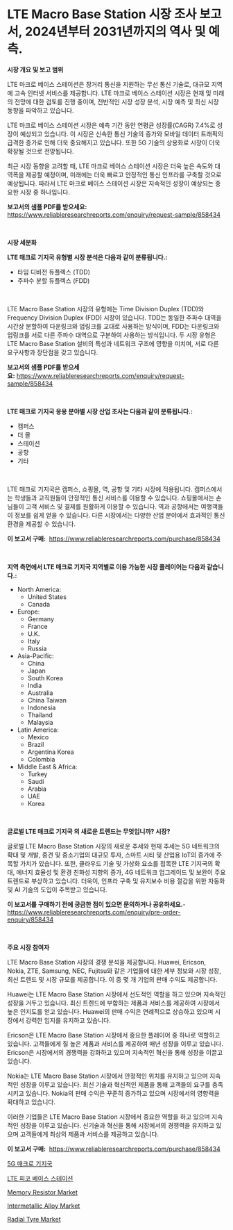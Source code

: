 <p><h1>LTE Macro Base Station 시장 조사 보고서, 2024년부터 2031년까지의 역사 및 예측.</h1></p><p><strong>시장 개요 및 보고 범위</strong></p>
<p><p>LTE 마크로 베이스 스테이션은 장거리 통신을 지원하는 무선 통신 기술로, 대규모 지역에 고속 인터넷 서비스를 제공합니다. LTE 마크로 베이스 스테이션 시장은 현재 및 미래의 전망에 대한 검토를 진행 중이며, 전반적인 시장 성장 분석, 시장 예측 및 최신 시장 동향을 파악하고 있습니다. </p><p>LTE 마크로 베이스 스테이션 시장은 예측 기간 동안 연평균 성장률(CAGR) 7.4%로 성장이 예상되고 있습니다. 이 시장은 신속한 통신 기술의 증가와 모바일 데이터 트래픽의 급격한 증가로 인해 더욱 중요해지고 있습니다. 또한 5G 기술의 상용화로 시장이 더욱 확장될 것으로 전망됩니다.</p><p>최근 시장 동향을 고려할 때, LTE 마크로 베이스 스테이션 시장은 더욱 높은 속도와 대역폭을 제공할 예정이며, 미래에는 더욱 빠르고 안정적인 통신 인프라를 구축할 것으로 예상됩니다. 따라서 LTE 마크로 베이스 스테이션 시장은 지속적인 성장이 예상되는 중요한 시장 중 하나입니다.</p></p>
<p><strong>보고서의 샘플 PDF를 받으세요:</strong> <a href="https://www.reliableresearchreports.com/enquiry/request-sample/858434">https://www.reliableresearchreports.com/enquiry/request-sample/858434</a></p>
<p>&nbsp;</p>
<p><strong>시장 세분화</strong></p>
<p><strong>LTE 매크로 기지국 유형별 시장 분석은 다음과 같이 분류됩니다.:</strong></p>
<p><ul><li>타임 디비전 듀플렉스 (TDD)</li><li>주파수 분할 듀플렉스 (FDD)</li></ul></p>
<p>&nbsp;</p>
<p><p>LTE Macro Base Station 시장의 유형에는 Time Division Duplex (TDD)와 Frequency Division Duplex (FDD) 시장이 있습니다. TDD는 동일한 주파수 대역을 시간상 분할하여 다운링크와 업링크를 교대로 사용하는 방식이며, FDD는 다운링크와 업링크를 서로 다른 주파수 대역으로 구분하여 사용하는 방식입니다. 두 시장 유형은 LTE Macro Base Station 설비의 특성과 네트워크 구조에 영향을 미치며, 서로 다른 요구사항과 장단점을 갖고 있습니다.</p></p>
<p><strong>보고서의 샘플 PDF를 받으세요:</strong>&nbsp;<a href="https://www.reliableresearchreports.com/enquiry/request-sample/858434">https://www.reliableresearchreports.com/enquiry/request-sample/858434</a></p>
<p>&nbsp;</p>
<p><strong> LTE 매크로 기지국 응용 분야별 시장 산업 조사는 다음과 같이 분류됩니다.:</strong></p>
<p><ul><li>캠퍼스</li><li>더 몰</li><li>스테이션</li><li>공항</li><li>기타</li></ul></p>
<p>&nbsp;</p>
<p><p>LTE 매크로 기지국은 캠퍼스, 쇼핑몰, 역, 공항 및 기타 시장에 적용됩니다. 캠퍼스에서는 학생들과 교직원들이 안정적인 통신 서비스를 이용할 수 있습니다. 쇼핑몰에서는 손님들이 고객 서비스 및 결제를 원활하게 이용할 수 있습니다. 역과 공항에서는 여행객들이 정보를 쉽게 얻을 수 있습니다. 다른 시장에서는 다양한 산업 분야에서 효과적인 통신 환경을 제공할 수 있습니다.</p></p>
<p><strong>이 보고서 구매:</strong>&nbsp; <a href="https://www.reliableresearchreports.com/purchase/858434">https://www.reliableresearchreports.com/purchase/858434</a></p>
<p>&nbsp;</p>
<p><strong>지역 측면에서 LTE 매크로 기지국 지역별로 이용 가능한 시장 플레이어는 다음과 같습니다.:</strong></p>
<p><ul>
    <li>
        North America:
        <ul>
            <li>United States</li>
            <li>Canada</li>
        </ul>
    </li>
    <li>
        Europe:
        <ul>
            <li>Germany</li>
            <li>France</li>
            <li>U.K.</li>
            <li>Italy</li>
            <li>Russia</li>
        </ul>
    </li>
    <li>
        Asia-Pacific:
        <ul>
            <li>China</li>
            <li>Japan</li>
            <li>South Korea</li>
            <li>India</li>
            <li>Australia</li>
            <li>China Taiwan</li>
            <li>Indonesia</li>
            <li>Thailand</li>
            <li>Malaysia</li>
        </ul>
    </li>
    <li>
        Latin America:
        <ul>
            <li>Mexico</li>
            <li>Brazil</li>
            <li>Argentina Korea</li>
            <li>Colombia</li>
        </ul>
    </li>
    <li>
        Middle East & Africa:
        <ul>
            <li>Turkey</li>
            <li>Saudi</li>
            <li>Arabia</li>
            <li>UAE</li>
            <li>Korea</li>
        </ul>
    </li>
    </ul></p>
<p>&nbsp;</p>
<p><strong>글로벌 LTE 매크로 기지국 의 새로운 트렌드는 무엇입니까? 시장?</strong></p>
<p><p>글로벌 LTE Macro Base Station 시장의 새로운 추세와 현재 추세는 5G 네트워크의 확대 및 개발, 중견 및 중소기업의 대규모 투자, 스마트 시티 및 산업용 IoT의 증가에 주목할 가치가 있습니다. 또한, 클라우드 기술 및 가상화 요소를 접목한 LTE 기지국의 확대, 에너지 효율성 및 환경 친화성 지향의 증가, 4G 네트워크 업그레이드 및 보완이 주요 트렌드로 부상하고 있습니다. 더욱이, 인프라 구축 및 유지보수 비용 절감을 위한 자동화 및 AI 기술의 도입이 주목받고 있습니다.</p></p>
<p><strong>이 보고서를 구매하기 전에 궁금한 점이 있으면 문의하거나 공유하세요.</strong>- <a href="https://www.reliableresearchreports.com/enquiry/pre-order-enquiry/858434">https://www.reliableresearchreports.com/enquiry/pre-order-enquiry/858434</a></p>
<p>&nbsp;</p>
<p><strong>주요 시장 참여자</strong></p>
<p><p>LTE Macro Base Station 시장의 경쟁 분석을 제공합니다. Huawei, Ericson, Nokia, ZTE, Samsung, NEC, Fujitsu와 같은 기업들에 대한 세부 정보와 시장 성장, 최신 트렌드 및 시장 규모를 제공합니다. 이 중 몇 개 기업의 판매 수익도 제공합니다.</p><p>Huawei는 LTE Macro Base Station 시장에서 선도적인 역할을 하고 있으며 지속적인 성장을 거두고 있습니다. 최신 트렌드에 부합하는 제품과 서비스를 제공하여 시장에서 높은 인지도를 얻고 있습니다. Huawei의 판매 수익은 연례적으로 상승하고 있으며 시장에서 강력한 입지를 유지하고 있습니다.</p><p>Ericson은 LTE Macro Base Station 시장에서 중요한 플레이어 중 하나로 역할하고 있습니다. 고객들에게 질 높은 제품과 서비스를 제공하여 매년 성장을 이루고 있습니다. Ericson은 시장에서의 경쟁력을 강화하고 있으며 지속적인 혁신을 통해 성장을 이끌고 있습니다.</p><p>Nokia는 LTE Macro Base Station 시장에서 안정적인 위치를 유지하고 있으며 지속적인 성장을 이루고 있습니다. 최신 기술과 혁신적인 제품을 통해 고객들의 요구를 충족시키고 있습니다. Nokia의 판매 수익은 꾸준히 증가하고 있으며 시장에서의 영향력을 확대하고 있습니다.</p><p>이러한 기업들은 LTE Macro Base Station 시장에서 중요한 역할을 하고 있으며 지속적인 성장을 이루고 있습니다. 신기술과 혁신을 통해 시장에서의 경쟁력을 유지하고 있으며 고객들에게 최상의 제품과 서비스를 제공하고 있습니다.</p></p>
<p><strong>이 보고서 구매:</strong>&nbsp;&nbsp;<a href="https://www.reliableresearchreports.com/purchase/858434">https://www.reliableresearchreports.com/purchase/858434</a></p>
<p><p><a href="https://github.com/lkwggful07722/Market-Research-Report-List-1/blob/main/54200709799.md">5G 매크로 기지국</a></p><p><a href="https://github.com/ZacharyScthmitt4465/Market-Research-Report-List-1/blob/main/28476069800.md">LTE 피코 베이스 스테이션</a></p><p><a href="https://github.com/zjyglelu/Market-Research-Report-List-2/blob/main/memory-resistor-market.md">Memory Resistor Market</a></p><p><a href="https://full-wildebeest-80b.notion.site/Intermetallic-Alloy-Market-Share-Market-New-Trends-Analysis-Report-By-Type-By-Application-By-End-1df798863e85423f860097e69a8290b8">Intermetallic Alloy Market</a></p><p><a href="https://issuu.com/reportprime-2/docs/radial-tyre-market-size-2030.pptx">Radial Tyre Market</a></p></p>
